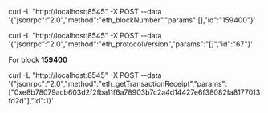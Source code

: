 curl -L "http://localhost:8545" -X POST --data '{"jsonrpc":"2.0","method":"eth_blockNumber","params":[],"id":"159400"}'

curl -L "http://localhost:8545" -X POST --data '{"jsonrpc":"2.0","method":"eth_protocolVersion","params":"[]","id":"67"}'

For block **159400**

curl -L "http://localhost:8545" -X POST --data '{"jsonrpc":"2.0","method":"eth_getTransactionReceipt","params":["0xe8b78079acb603d2f2fba11f6a78903b7c2a4d14427e6f38082fa8177013fd2d"],"id":1}'


